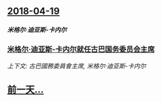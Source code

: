 ## [2018-04-19](/news/2018/04/19/index.md)

##### 米格尔·迪亚斯-卡内尔
### [米格尔·迪亚斯-卡内尔就任古巴国务委员会主席 ](/news/2018/04/19/米格尔-迪亚斯-卡内尔就任古巴国务委员会主席.md)
_上下文: 古巴國務委員會主席, 米格尔·迪亚斯-卡内尔_

## [前一天...](/news/2018/04/18/index.md)

